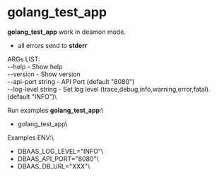 # golang_test_app

**golang_test_app** work in deamon mode.

* all errors send to **stderr**


ARGs LIST:\
--help - Show help\
--version - Show version\
--api-port string - API Port (default "8080")\
--log-level string - Set log level (trace,debug,info,warning,error,fatal). (default "INFO")\

Run examples **golang_test_app**:\
* golang_test_app\

Examples ENV:\
* DBAAS_LOG_LEVEL="INFO"\
* DBAAS_API_PORT="8080"\
* DBAAS_DB_URL="XXX"\
